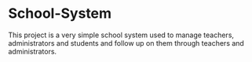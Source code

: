 # School-System


This project is a very simple school system used to manage teachers, administrators and students and follow up on them through teachers and administrators.

